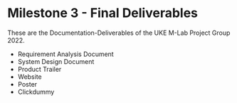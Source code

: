 # Milestone 3 - Final Deliverables
These are the Documentation-Deliverables of the UKE M-Lab Project Group 2022.
- Requirement Analysis Document
- System Design Document
- Product Trailer
- Website
- Poster
- Clickdummy
